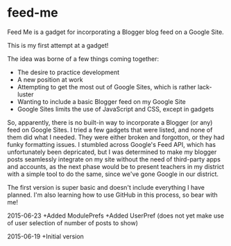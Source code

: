 # feed-me
Feed Me is a gadget for incorporating a Blogger blog feed on a Google Site.

This is my first attempt at a gadget!

The idea was borne of a few things coming together:
+ The desire to practice development
+ A new position at work
+ Attempting to get the most out of Google Sites, which is rather lack-luster
+ Wanting to include a basic Blogger feed on my Google Site
+ Google Sites limits the use of JavaScript and CSS, except in gadgets

So, apparently, there is no built-in way to incorporate a Blogger (or any) feed on Google Sites.  I tried a few gadgets that were listed, and none of them did what I needed.  They were either broken and forgotton, or they had funky formatting issues.  I stumbled across Google's Feed API, which has unfortunately been depricated, but I was determined to make my blogger posts seamlessly integrate on my site without the need of third-party apps and accounts, as the next phase would be to present teachers in my district with a simple tool to do the same, since we've gone Google in our district.

The first version is super basic and doesn't include everything I have planned.  I'm also learning how to use GitHub in this process, so bear with me!

2015-06-23
+Added ModulePrefs
+Added UserPref (does not yet make use of user selection of number of posts to show)

2015-06-19
+Initial version
